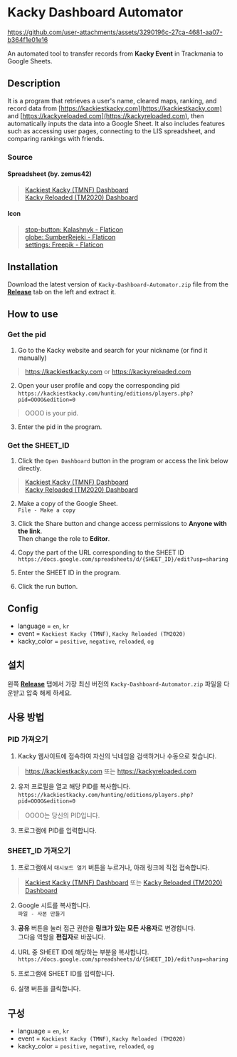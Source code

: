 # Kacky Dashboard Automator
https://github.com/user-attachments/assets/3290196c-27ca-4681-aa07-b364f1e01e16

An automated tool to transfer records from **Kacky Event** in Trackmania to Google Sheets.

## Description
It is a program that retrieves a user's name, cleared maps, ranking, and record data from [https://kackiestkacky.com](https://kackiestkacky.com) and [https://kackyreloaded.com](https://kackyreloaded.com), then automatically inputs the data into a Google Sheet.
It also includes features such as accessing user pages, connecting to the LIS spreadsheet, and comparing rankings with friends.

### Source
#### Spreadsheet (by. zemus42)
> [Kackiest Kacky (TMNF) Dashboard](https://docs.google.com/spreadsheets/d/1G44h9PAHVSKkYwD4ek_v6WpI696QPMAJPo1dMVi1IdM/edit?gid=92899346#gid=92899346)  
> [Kacky Reloaded (TM2020) Dashboard](https://docs.google.com/spreadsheets/d/1KoqfsvTzuKrHSlHEV9SBYpLdJLxni0lkM3P3NB_fOcg/edit?gid=92899346#gid=92899346)

#### Icon
> <a href="https://www.flaticon.com/kr/free-icon/stop-button_4340168?related_id=4340168" title="stop-button">stop-button: Kalashnyk - Flaticon</a>  
> <a href="https://www.flaticon.com/kr/free-icon/globe_12871678?term=%EC%A7%80%EA%B5%AC&page=1&position=25&origin=tag&related_id=12871678" title="globe">globe: SumberRejeki - Flaticon</a>  
> <a href="https://www.flaticon.com/kr/free-icon/settings_667416" title="settings">settings: Freepik - Flaticon</a>

## Installation
Download the latest version of `Kacky-Dashboard-Automator.zip` file from the **[Release](https://github.com/Viun2232/kackiest-kacky-dashboard-automator/releases)** tab on the left and extract it.

## How to use
### Get the pid
1. Go to the Kacky website and search for your nickname (or find it manually)  
> https://kackiestkacky.com or https://kackyreloaded.com

2. Open your user profile and copy the corresponding pid  
`https://kackiestkacky.com/hunting/editions/players.php?pid=OOOO&edition=0`
> OOOO is your pid.

3. Enter the pid in the program.

### Get the SHEET_ID
1. Click the `Open Dashboard` button in the program or access the link below directly.
> [Kackiest Kacky (TMNF) Dashboard](https://docs.google.com/spreadsheets/d/1G44h9PAHVSKkYwD4ek_v6WpI696QPMAJPo1dMVi1IdM/edit?gid=92899346#gid=92899346)  
> [Kacky Reloaded (TM2020) Dashboard](https://docs.google.com/spreadsheets/d/1KoqfsvTzuKrHSlHEV9SBYpLdJLxni0lkM3P3NB_fOcg/edit?gid=92899346#gid=92899346)

2. Make a copy of the Google Sheet.  
`File - Make a copy`

3. Click the Share button and change access permissions to **Anyone with the link**.  
Then change the role to **Editor**.

4. Copy the part of the URL corresponding to the SHEET ID  
`https://docs.google.com/spreadsheets/d/{SHEET_ID}/edit?usp=sharing`

5. Enter the SHEET ID in the program.

6. Click the run button.

## Config
* language = `en`, `kr`
* event = `Kackiest Kacky (TMNF)`, `Kacky Reloaded (TM2020)`
* kacky_color = `positive`, `negative`, `reloaded`, `og`

## 설치
왼쪽 **[Release](https://github.com/Viun2232/kackiest-kacky-dashboard-automator/releases)** 탭에서 가장 최신 버전의 `Kacky-Dashboard-Automator.zip` 파일을 다운받고 압축 해제 하세요.

## 사용 방법
### PID 가져오기
1. Kacky 웹사이트에 접속하여 자신의 닉네임을 검색하거나 수동으로 찾습니다.  
> https://kackiestkacky.com 또는 https://kackyreloaded.com

2. 유저 프로필을 열고 해당 PID를 복사합니다.  
`https://kackiestkacky.com/hunting/editions/players.php?pid=OOOO&edition=0`
> OOOO는 당신의 PID입니다.

3. 프로그램에 PID를 입력합니다.

### SHEET_ID 가져오기
1. 프로그램에서 `대시보드 열기` 버튼을 누르거나, 아래 링크에 직접 접속합니다.  
> [Kackiest Kacky (TMNF) Dashboard](https://docs.google.com/spreadsheets/d/1G44h9PAHVSKkYwD4ek_v6WpI696QPMAJPo1dMVi1IdM/edit?gid=92899346#gid=92899346) 또는 [Kacky Reloaded (TM2020) Dashboard](https://docs.google.com/spreadsheets/d/1KoqfsvTzuKrHSlHEV9SBYpLdJLxni0lkM3P3NB_fOcg/edit?gid=92899346#gid=92899346)

2. Google 시트를 복사합니다.    
`파일 - 사본 만들기`

3. **공유** 버튼을 눌러 접근 권한을 **링크가 있는 모든 사용자**로 변경합니다.  
그다음 역할을 **편집자**로 바꿉니다.

4. URL 중 SHEET ID에 해당하는 부분을 복사합니다.  
`https://docs.google.com/spreadsheets/d/{SHEET_ID}/edit?usp=sharing`

5. 프로그램에 SHEET ID를 입력합니다.

6. 실행 버튼을 클릭합니다.

## 구성
* language = `en`, `kr`
* event = `Kackiest Kacky (TMNF)`, `Kacky Reloaded (TM2020)`
* kacky_color = `positive`, `negative`, `reloaded`, `og`
